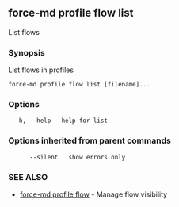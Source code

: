 ## force-md profile flow list

List flows

### Synopsis

List flows in profiles

```
force-md profile flow list [filename]...
```

### Options

```
  -h, --help   help for list
```

### Options inherited from parent commands

```
      --silent   show errors only
```

### SEE ALSO

* [force-md profile flow](force-md_profile_flow.md)	 - Manage flow visibility

